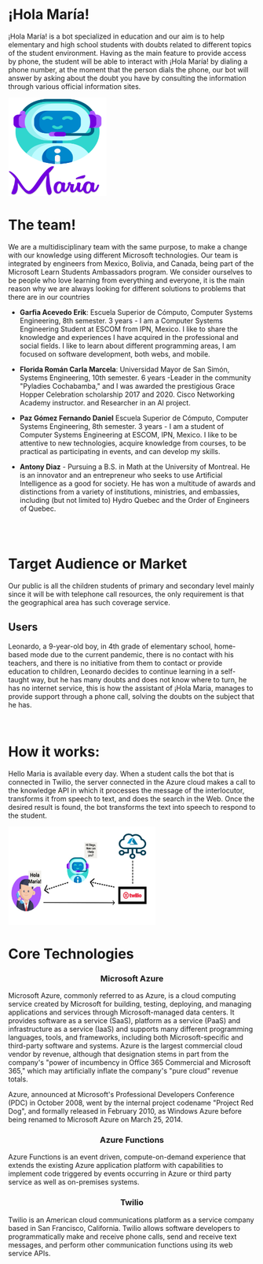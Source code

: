 # ¡Hola María!


¡Hola María! is a bot specialized in education and our aim is to help elementary and high school students with doubts related to different topics of the student environment. Having as the main feature to provide access by phone, the student will be able to interact with ¡Hola María! by dialing a phone number, at the moment that the person dials the phone, our bot will answer by asking about the doubt you have by consulting the information through various official information sites.

<img src="./images/marialogo.png" alt="how it works" width="200" height="200">

# The team!
We are a multidisciplinary team with the same purpose, to make a change with our knowledge using different Microsoft technologies. Our team is integrated by engineers from Mexico, Bolivia, and Canada, being part of the Microsoft Learn Students Ambassadors program. We consider ourselves to be people who love learning from everything and everyone, it is the main reason why we are always looking for different solutions to problems that there are in our countries

- <strong>Garfia Acevedo Erik</strong>: Escuela Superior de Cómputo, Computer Systems Engineering, 8th semester. 3 years - I am a Computer Systems Engineering Student at ESCOM from IPN, Mexico. I like to share the knowledge and experiences I have acquired in the professional and social fields. I like to learn about different programming areas, I am focused on software development, both webs, and mobile. 

- <strong>Florida Román Carla Marcela</strong>: Universidad Mayor de San Simón, Systems Engineering, 10th semester. 6 years -Leader in the community "Pyladies Cochabamba," and I was awarded the prestigious Grace Hopper Celebration scholarship 2017 and 2020. Cisco Networking Academy instructor. and Researcher in an AI project.

- <strong>Paz Gómez Fernando Daniel</strong> Escuela Superior de Cómputo, Computer Systems Engineering, 8th semester. 3 years - I am a student of Computer Systems Engineering at ESCOM, IPN, Mexico. I like to be attentive to new technologies, acquire knowledge from courses, to be practical as participating in events, and can develop my skills.

- <strong>Antony Diaz</strong> - Pursuing a B.S. in Math at the University of Montreal. He is an innovator and an entrepreneur who seeks to use Artificial Intelligence as a good for society. He has won a multitude of awards and distinctions from a variety of institutions, ministries, and embassies, including (but not limited to) Hydro Quebec and the Order of Engineers of Quebec.
<br/>
<br/>

# Target Audience or Market

Our public is all the children students of primary and secondary level mainly since it will be with telephone call resources, the only requirement is that the geographical area has such coverage service.

## Users

Leonardo, a 9-year-old boy, in 4th grade of elementary school, home-based mode due to the current pandemic, there is no contact with his teachers, and there is no initiative from them to contact or provide education to children, Leonardo decides to continue learning in a self-taught way, but he has many doubts and does not know where to turn, he has no internet service, this is how the assistant of ¡Hola Maria, manages to provide support through a phone call, solving the doubts on the subject that he has.

<br/>

# How it works:

Hello Maria is available every day. When a student calls the bot that is connected in Twilio, the server connected in the Azure cloud makes a call to the knowledge API in which it processes the message of the interlocutor, transforms it from speech to text, and does the search in the Web. Once the desired result is found, the bot transforms the text into speech to respond to the student.

<img src="./images/howworks.jpeg" alt="how it works" width="300" height="200">

# Core Technologies

 <h3 style="text-align:center; font-weight:bold; ">Microsoft Azure</h3> 
Microsoft Azure, commonly referred to as Azure, is a cloud computing service created by Microsoft for building, testing, deploying, and managing applications and services through Microsoft-managed data centers. It provides software as a service (SaaS), platform as a service (PaaS) and infrastructure as a service (IaaS) and supports many different programming languages, tools, and frameworks, including both Microsoft-specific and third-party software and systems. Azure is the largest commercial cloud vendor by revenue, although that designation stems in part from the company's "power of incumbency in Office 365 Commercial and Microsoft 365," which may artificially inflate the company's "pure cloud" revenue totals.

Azure, announced at Microsoft's Professional Developers Conference (PDC) in October 2008, went by the internal project codename "Project Red Dog", and formally released in February 2010, as Windows Azure before being renamed to Microsoft Azure on March 25, 2014.


 <h3 style="text-align:center; font-weight:bold; ">Azure Functions</h3>
Azure Functions is an event driven, compute-on-demand experience that extends the existing Azure application platform with capabilities to implement code triggered by events occurring in Azure or third party service as well as on-premises systems.


<h3 style="text-align:center; font-weight:bold; ">Twilio</h3>
Twilio is an American cloud communications platform as a service company based in San Francisco, California. Twilio allows software developers to programmatically make and receive phone calls, send and receive text messages, and perform other communication functions using its web service APIs.
